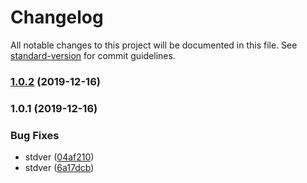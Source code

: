 # Changelog

All notable changes to this project will be documented in this file. See [standard-version](https://github.com/conventional-changelog/standard-version) for commit guidelines.

### [1.0.2](https://github.com/FEMessage/grenrc/compare/v1.0.1...v1.0.2) (2019-12-16)



### 1.0.1 (2019-12-16)


### Bug Fixes

* stdver ([04af210](https://github.com/FEMessage/grenrc/commit/04af210))
* stdver ([6a17dcb](https://github.com/FEMessage/grenrc/commit/6a17dcb))
